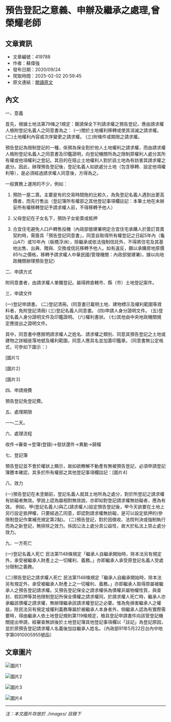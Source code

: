 # 預告登記之意義、申辦及繼承之處理,曾榮耀老師

## 文章資訊
- 文章編號：419788
- 作者：蘇偉強
- 發布日期：2020/09/24
- 爬取時間：2025-02-02 20:59:45
- 原文連結：[閱讀原文](https://real-estate.get.com.tw/Columns/detail.aspx?no=419788)

## 內文
一、意義

首先，根據土地法第79條之1規定：聲請保全下列請求權之預告登記，應由請求權人檢附登記名義人之同意書為之： (一)關於土地權利移轉或使其消滅之請求權。 (二)土地權利內容或次序變更之請求權。 (三)附條件或期限之請求權。

預告登記為限制登記的一種，係預為保全對於他人土地權利之請求權，而由請求權人檢附登記名義人之同意書及印鑑證明，向登記機關所為之限制原權利人處分其所有權或他項權利之登記。其目的在阻止土地權利人對於該土地為有妨害其請求權之處分。因此，辦理預告登記後，登記名義人如欲處分土地（包含移轉、設定他項權利等），是必須經過請求權人同意後，方得為之。

一般實務上運用的不少，例如：

1. 預防一屋二賣。主要是有的交易時間拖的比較久，為免登記名義人遇到出更高價者，而先行售出（登記簿所有權部之其他登記事項欄註記：本筆土地在未辦妥所有權移轉登記予請求權人前，不得移轉予他人）

2. 父母登記在子女名下，預防子女偷賣或抵押

3. 合宜住宅避免人口戶轉售投機（內政部營建署明定合宜住宅承購人於簽訂買賣契約時，需簽具「預告登記同意書」，同意自取得所有權登記之日起5年內（龜山A7）或10年內（板橋浮洲），除繼承或依法強制信託外，不得將住宅及其基地出售、出典、贈與、交換或信託移轉予他人。如有違反，願以承購房地原價85％之價格，移轉予請求權人中華民國(管理機關：內政部營建署)，據以向地政機關辦理預告登記）

二、申請方式

附同意書者，由請求權人單獨登記。屬得跨直轄市、縣（市）土地登記案件。

三、申請文件

(一)登記申請書。 (二)登記清冊。(同意書已載明土地、建物標示及權利範圍等資料者，免附登記清冊) (三)登記名義人同意書。 (四)申請人身分證明文件。 (五)登記名義人身分證明文件及印鑑證明。 (六)權利書狀。 (七)其他由中央地政機關規定應提出之證明文件。

其中，同意書中應敘明請求權人之姓名、請求權之類別、同意其預告登記之土地或建物之詳細座落地號及權利範圍，同意人應具名並加蓋印鑑章。（同意書無公定格式，可參如下圖示：）

[圖片1]

[圖片2]

[圖片3]

四、申請規費

預告登記免登記費。

五、處理期限

一～二天。

六、處理流程

收件→審查→登簿(登錄)→發狀還件→異動→歸檔

七、登記簿

預告登記並不會於權狀上顯示，故如欲瞭解不動產有無被預告登記，必須申請登記簿謄本確認，其多於所有權部之其他登記事項欄註記：[圖片4]

八、效力

(一)預告登記在未塗銷前，登記名義人就其土地所為之處分，對於所登記之請求權有妨礙者無效。學說上認為屬相對無效說，亦即如對登記請求權無妨礙者，應為有效。 例如，甲(登記名義人)與乙(請求權人)設定預告登記後，甲今天欲要在土地上另行設定抵押權，只要經過乙同意，即認對請求權無妨礙，是可以設定抵押的(參限制登記作業補充規定第2點)。 (二)預告登記，對於因徵收、法院判決或強制執行而為之新登記，無排除之效力。係因公法上處分具公益性，故大於私法上禁止處分效力。

九、一方死亡

(一)登記名義人死亡 民法第1148條規定「繼承人自繼承開始時，除本法另有規定外，承受被繼承人財產上之一切權利、義務。」亦即繼承人承受原登記名義人受處分限制之義務。

(二)預告登記之請求權人死亡 民法第1148條規定「繼承人自繼承開始時，除本法另有規定外，承受被繼承人財產上之一切權利、義務。」亦即繼承人取得原屬被繼承人之預告登記請求權。又預告登記保全之請求權係為債權非屬物權性質，與查封、假扣押等其他限制登記所保全債權之請求權同，於請求權人死亡時，繼承人亦承繼該債權之請求權，無辦理繼承該請求權登記之必要。惟為免損害繼承人之權益，除民法另有規定或權利義務專屬於被繼承人本身者外，倘繼承人認為有實際需要時，得由繼承人依土地登記規則第119條規定，檢具登記申請書件向該管登記機關提出申請，經審查無誤後於土地登記簿其他登記事項欄以「註記」為登記原因，並於原預告登記請求權人名義後加註繼承人姓名。（內政部91年5月22日台內中地字第0910005955號函）

## 文章圖片

![圖片1](./images/419788_ee9785db.png)

![圖片2](./images/419788_0f9abd6c.png)

![圖片3](./images/419788_f1f8e848.png)

![圖片4](./images/419788_be81b797.jpg)


---
*注：本文圖片存放於 ./images/ 目錄下*
